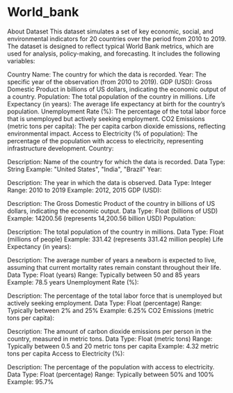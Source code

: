 # World_bank
About Dataset
This dataset simulates a set of key economic, social, and environmental indicators for 20 countries over the period from 2010 to 2019.
The dataset is designed to reflect typical World Bank metrics, which are used for analysis, policy-making, and forecasting. It includes the following variables:

Country Name: The country for which the data is recorded.
Year: The specific year of the observation (from 2010 to 2019).
GDP (USD): Gross Domestic Product in billions of US dollars, indicating the economic output of a country.
Population: The total population of the country in millions.
Life Expectancy (in years): The average life expectancy at birth for the country’s population.
Unemployment Rate (%): The percentage of the total labor force that is unemployed but actively seeking employment.
CO2 Emissions (metric tons per capita): The per capita carbon dioxide emissions, reflecting environmental impact.
Access to Electricity (% of population): The percentage of the population with access to electricity, representing infrastructure development.
Country:

Description: Name of the country for which the data is recorded.
Data Type: String
Example: "United States", "India", "Brazil"
Year:

Description: The year in which the data is observed.
Data Type: Integer
Range: 2010 to 2019
Example: 2012, 2015
GDP (USD):

Description: The Gross Domestic Product of the country in billions of US dollars, indicating the economic output.
Data Type: Float (billions of USD)
Example: 14200.56 (represents 14,200.56 billion USD)
Population:

Description: The total population of the country in millions.
Data Type: Float (millions of people)
Example: 331.42 (represents 331.42 million people)
Life Expectancy (in years):

Description: The average number of years a newborn is expected to live, assuming that current mortality rates remain constant throughout their life.
Data Type: Float (years)
Range: Typically between 50 and 85 years
Example: 78.5 years
Unemployment Rate (%):

Description: The percentage of the total labor force that is unemployed but actively seeking employment.
Data Type: Float (percentage)
Range: Typically between 2% and 25%
Example: 6.25%
CO2 Emissions (metric tons per capita):

Description: The amount of carbon dioxide emissions per person in the country, measured in metric tons.
Data Type: Float (metric tons)
Range: Typically between 0.5 and 20 metric tons per capita
Example: 4.32 metric tons per capita
Access to Electricity (%):

Description: The percentage of the population with access to electricity.
Data Type: Float (percentage)
Range: Typically between 50% and 100%
Example: 95.7%
